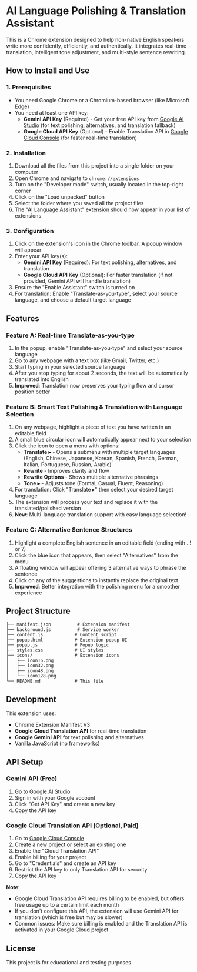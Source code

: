 # AI Language Polishing & Translation Assistant

This is a Chrome extension designed to help non-native English speakers write more confidently, efficiently, and authentically. It integrates real-time translation, intelligent tone adjustment, and multi-style sentence rewriting.

## How to Install and Use

### 1. Prerequisites
- You need Google Chrome or a Chromium-based browser (like Microsoft Edge)
- You need at least one API key:
  - **Gemini API Key** (Required) - Get your free API key from [Google AI Studio](https://aistudio.google.com/) (for text polishing, alternatives, and translation fallback)
  - **Google Cloud API Key** (Optional) - Enable Translation API in [Google Cloud Console](https://console.cloud.google.com/) (for faster real-time translation)

### 2. Installation
1. Download all the files from this project into a single folder on your computer
2. Open Chrome and navigate to `chrome://extensions`
3. Turn on the "Developer mode" switch, usually located in the top-right corner
4. Click on the "Load unpacked" button
5. Select the folder where you saved all the project files
6. The "AI Language Assistant" extension should now appear in your list of extensions

### 3. Configuration
1. Click on the extension's icon in the Chrome toolbar. A popup window will appear
2. Enter your API key(s):
   - **Gemini API Key** (Required): For text polishing, alternatives, and translation
   - **Google Cloud API Key** (Optional): For faster translation (if not provided, Gemini API will handle translation)
3. Ensure the "Enable Assistant" switch is turned on
4. For translation: Enable "Translate-as-you-type", select your source language, and choose a default target language

## Features

### Feature A: Real-time Translate-as-you-type
1. In the popup, enable "Translate-as-you-type" and select your source language
2. Go to any webpage with a text box (like Gmail, Twitter, etc.)
3. Start typing in your selected source language
4. After you stop typing for about 2 seconds, the text will be automatically translated into English
5. **Improved**: Translation now preserves your typing flow and cursor position better

### Feature B: Smart Text Polishing & Translation with Language Selection
1. On any webpage, highlight a piece of text you have written in an editable field
2. A small blue circular icon will automatically appear next to your selection
3. Click the icon to open a menu with options:
   - **Translate ▸** - Opens a submenu with multiple target languages (English, Chinese, Japanese, Korean, Spanish, French, German, Italian, Portuguese, Russian, Arabic)
   - **Rewrite** - Improves clarity and flow
   - **Rewrite Options** - Shows multiple alternative phrasings
   - **Tone ▸** - Adjusts tone (Formal, Casual, Fluent, Reasoning)
4. For translation: Click "Translate ▸" then select your desired target language
5. The extension will process your text and replace it with the translated/polished version
6. **New**: Multi-language translation support with easy language selection!

### Feature C: Alternative Sentence Structures
1. Highlight a complete English sentence in an editable field (ending with . ! or ?)
2. Click the blue icon that appears, then select "Alternatives" from the menu
3. A floating window will appear offering 3 alternative ways to phrase the sentence
4. Click on any of the suggestions to instantly replace the original text
5. **Improved**: Better integration with the polishing menu for a smoother experience

## Project Structure
```
├── manifest.json          # Extension manifest
├── background.js          # Service worker
├── content.js            # Content script
├── popup.html            # Extension popup UI
├── popup.js              # Popup logic
├── styles.css            # UI styles
├── icons/                # Extension icons
│   ├── icon16.png
│   ├── icon32.png
│   ├── icon48.png
│   └── icon128.png
└── README.md             # This file
```

## Development
This extension uses:
- Chrome Extension Manifest V3
- **Google Cloud Translation API** for real-time translation
- **Google Gemini API** for text polishing and alternatives
- Vanilla JavaScript (no frameworks)

## API Setup

### Gemini API (Free)
1. Go to [Google AI Studio](https://aistudio.google.com/)
2. Sign in with your Google account
3. Click "Get API Key" and create a new key
4. Copy the API key

### Google Cloud Translation API (Optional, Paid)
1. Go to [Google Cloud Console](https://console.cloud.google.com/)
2. Create a new project or select an existing one
3. Enable the "Cloud Translation API"
4. Enable billing for your project
5. Go to "Credentials" and create an API key
6. Restrict the API key to only Translation API for security
7. Copy the API key

**Note**: 
- Google Cloud Translation API requires billing to be enabled, but offers free usage up to a certain limit each month
- If you don't configure this API, the extension will use Gemini API for translation (which is free but may be slower)
- Common issues: Make sure billing is enabled and the Translation API is activated in your Google Cloud project

## License
This project is for educational and testing purposes.
